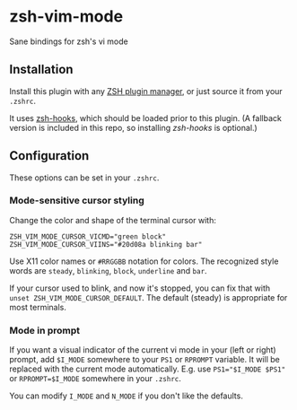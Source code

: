 # zsh-vim-mode
Sane bindings for zsh's vi mode

## Installation

Install this plugin with any [ZSH plugin manager][], or just source it from
your `.zshrc`.

It uses [zsh-hooks][], which should be
loaded prior to this plugin. (A fallback version is included in this repo,
so installing *zsh-hooks* is optional.)

[ZSH plugin manager]: https://github.com/unixorn/awesome-zsh-plugins/blob/master/README.md#installation
[zsh-hooks]: http://github.com/willghatch/zsh-hooks

## Configuration

These options can be set in your `.zshrc`.

### Mode-sensitive cursor styling

Change the color and shape of the terminal cursor with:

    ZSH_VIM_MODE_CURSOR_VICMD="green block"
    ZSH_VIM_MODE_CURSOR_VIINS="#20d08a blinking bar"

Use X11 color names or `#RRGGBB` notation for colors. The recognized
style words are `steady`, `blinking`, `block`, `underline` and `bar`.

If your cursor used to blink, and now it's stopped, you can fix that
with `unset ZSH_VIM_MODE_CURSOR_DEFAULT`. The default (steady) is
appropriate for most terminals.

### Mode in prompt

If you want a visual indicator of the current vi mode in your (left or right)
prompt, add `$I_MODE` somewhere to your `PS1` or `RPROMPT` variable. It will be
replaced with the current mode automatically.  E.g. use `PS1="$I_MODE $PS1"` or
`RPROMPT=$I_MODE` somewhere in your `.zshrc`.

You can modify `I_MODE` and `N_MODE` if you don't like the defaults.
